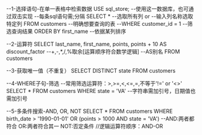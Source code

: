 --1-选择语句-在单一表格中检索数据
USE sql_store; --使用这一数据库，也可通过双击实现 --每条sql语句需;分隔
SELECT * --选取所有列 or --输入列名称选取特定列
FROM customers --明确想要查询的表
--WHERE customer_id = 1 --筛选查询结果
ORDER BY first_name --依据某列排序

--2-运算符
SELECT 
    last_name, 
    first_name, 
    points, 
    points + 10 AS discount_factor --+,-,*,/,%取余[运算顺序符合数学逻辑] --AS别名
FROM customers

--3-获取唯一值（不重复）
SELECT DISTINCT state
FROM customers

--4-WHERE子句-筛选
--常用筛选运算符：>,>=,<,<=,=,不等于'!=' or '<>'
SELECT *
FROM customers
WHERE state = 'VA' --字符串需加引号，日期值也需加引号

--5-多条件搜索-AND, OR, NOT
SELECT *
FROM customers
WHERE birth_date > '1990-01-01' OR
      (points > 1000 AND state = 'VA')
--AND:两者都符合 OR:两者符合其一 NOT:否定条件 //逻辑运算符顺序：AND-OR
